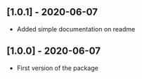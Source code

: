 ## [1.0.1] - 2020-06-07

* Added simple documentation on readme

## [1.0.0] - 2020-06-07

* First version of the package
